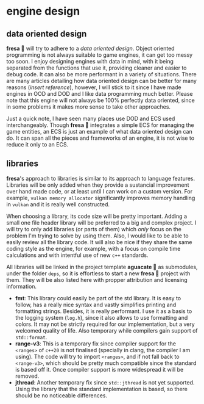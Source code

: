 # engine design

## data oriented design

**fresa :strawberry:** will try to adhere to a _data oriented design_. Object oriented programming is not always suitable to game engines, it can get too messy too soon. I enjoy designing engines with data in mind, with it being separated from the functions that use it, providing cleaner and easier to debug code. It can also be more performant in a variety of situations. There are many articles detailing how data oriented design can be better for many reasons (_insert reference_), however, I will stick to it since I have made engines in OOD and DOD and I like data programming much better. Please note that this engine will not always be 100% perfectly data oriented, since in some problems it makes more sense to take other approaches.

Just a quick note, I have seen many places use DOD and ECS used interchangeably. Though **fresa :strawberry:** integrates a simple ECS for managing the game entities, an ECS is just an example of what data oriented design can do. It can span all the pieces and frameworks of an engine, it is not wise to reduce it only to an ECS.

## libraries

**fresa**'s approach to libraries is similar to its approach to language features. Libraries will be only added when they provide a sustancial improvement over hand made code, or at least until I can work on a custom version. For example, `vulkan memory allocator` significantly improves memory handling in `vulkan` and it is really well constructed.

When choosing a library, its code size will be pretty important. Adding a small one file header library will be preferred to a big and complex project. I will try to only add libraries (or parts of them) which _only_ focus on the problem I'm trying to solve by using them. Also, I would like to be able to easily review all the library code. It will also be nice if they share the same coding style as the engine, for example, with a focus on compile time calculations and with intentful use of new `c++` standards.

All libraries will be linked in the project template **aguacate :avocado:** as submodules, under the folder `deps`, so it is effortless to start a new **fresa :strawberry:** project with them. They will be also listed here with propper attribution and licensing information.

- **fmt**: This library could easily be part of the std library. It is easy to follow, has a really nice syntax and vastly simplifies printing and formatting strings. Besides, it is really performant. I use it as a basis to the logging system (`log.h`), since it also allows to use formatting and colors. It may not be strictly required for our implementation, but a very welcomed quality of life. Also temporary while compilers gain support of `std::format`.
- **range-v3**: This is a temporary fix since compiler support for the `<ranges>` of `c++20` is not finalised (specially in clang, the compiler I am using). The code will try to import `<ranges>`, and if not fall back to `<range-v3>`, which should be pretty much compatible since the standard is based off it. Once compiler support is more widespread it will be removed.
- **jthread**: Another temporary fix since `std::jthread` is not yet supported. Using the library that the standard implementation is based, so there should be no noticeable differences.